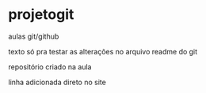 # projetogit
 aulas git/github

 texto só pra testar as alterações
 no arquivo readme do git
 
 repositório criado na aula
 
 linha adicionada direto no site
